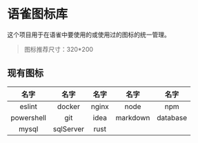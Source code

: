 # 语雀图标库

这个项目用于在语雀中要使用的或使用过的图标的统一管理。

> 图标推荐尺寸：320*200

## 现有图标

|     名字     |    名字     |  名字   |    名字    |    名字    |
|:----------:|:---------:|:-----:|:--------:|:--------:|
|   eslint   |  docker   | nginx |   node   |   npm    |
| powershell |    git    | idea  | markdown | database |
|   mysql    | sqlServer | rust  |
